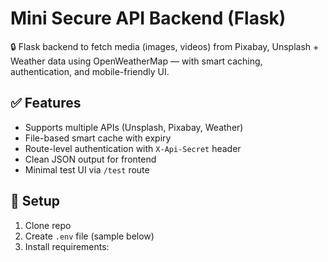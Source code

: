 # Mini Secure API Backend (Flask)

🔒 Flask backend to fetch media (images, videos) from Pixabay, Unsplash + Weather data using OpenWeatherMap — with smart caching, authentication, and mobile-friendly UI.

## ✅ Features

- Supports multiple APIs (Unsplash, Pixabay, Weather)
- File-based smart cache with expiry
- Route-level authentication with `X-Api-Secret` header
- Clean JSON output for frontend
- Minimal test UI via `/test` route

## 🔐 Setup

1. Clone repo
2. Create `.env` file (sample below)
3. Install requirements:
